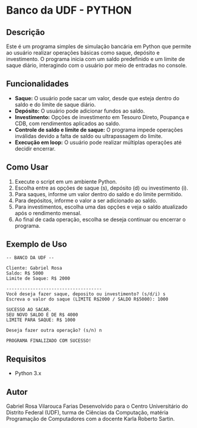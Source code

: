 # Banco da UDF - PYTHON

## Descrição
Este é um programa simples de simulação bancária em Python que permite ao usuário realizar operações básicas como saque, depósito e investimento. O programa inicia com um saldo predefinido e um limite de saque diário, interagindo com o usuário por meio de entradas no console.

## Funcionalidades
- **Saque:** O usuário pode sacar um valor, desde que esteja dentro do saldo e do limite de saque diário.
- **Depósito:** O usuário pode adicionar fundos ao saldo.
- **Investimento:** Opções de investimento em Tesouro Direto, Poupança e CDB, com rendimentos aplicados ao saldo.
- **Controle de saldo e limite de saque:** O programa impede operações inválidas devido a falta de saldo ou ultrapassagem do limite.
- **Execução em loop:** O usuário pode realizar múltiplas operações até decidir encerrar.

## Como Usar
1. Execute o script em um ambiente Python.
2. Escolha entre as opções de saque (s), depósito (d) ou investimento (i).
3. Para saques, informe um valor dentro do saldo e do limite permitido.
4. Para depósitos, informe o valor a ser adicionado ao saldo.
5. Para investimentos, escolha uma das opções e veja o saldo atualizado após o rendimento mensal.
6. Ao final de cada operação, escolha se deseja continuar ou encerrar o programa.

## Exemplo de Uso
```
-- BANCO DA UDF --

Cliente: Gabriel Rosa
Saldo: R$ 5000
Limite de Saque: R$ 2000

------------------------------------
Você deseja fazer saque, deposito ou investimento? (s/d/i) s
Escreva o valor do saque (LIMITE R$2000 / SALDO R$5000): 1000

SUCESSO AO SACAR.
SEU NOVO SALDO É DE R$ 4000
LIMITE PARA SAQUE: R$ 1000

Deseja fazer outra operação? (s/n) n

PROGRAMA FINALIZADO COM SUCESSO!
```

## Requisitos
- Python 3.x

## Autor
Gabriel Rosa Vilarouca Farias
Desenvolvido para o Centro Universitário do Distrito Federal (UDF), turma de Ciências da Computação, matéria Programação de Computadores com a docente Karla Roberto Sartin.
